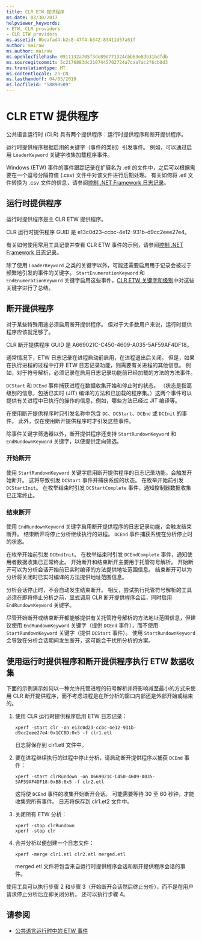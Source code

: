 ```yaml
---
title: CLR ETW 提供程序
ms.date: 03/30/2017
helpviewer_keywords:
- ETW, CLR providers
- CLR ETW providers
ms.assetid: 0beafad4-b2c8-47f4-b342-83411d57a51f
author: mairaw
ms.author: mairaw
ms.openlocfilehash: 0911132a705f3de89d771324cbb63e8db31bdfdb
ms.sourcegitcommit: 5c2176883dc3107445702724a7caa7ac2f6cb0d3
ms.translationtype: MT
ms.contentlocale: zh-CN
ms.lasthandoff: 04/03/2019
ms.locfileid: "58890509"
---
```

# <a name="clr-etw-providers"></a>CLR ETW 提供程序
公共语言运行时 (CLR) 具有两个提供程序：运行时提供程序和断开提供程序。  
  
 运行时提供程序根据启用的关键字（事件的类别）引发事件。 例如，可以通过启用 `LoaderKeyword` 关键字收集加载程序事件。  
  
 Windows (ETW) 事件的事件跟踪记录在扩展名为 .etl 的文件中，之后可以根据需要在一个逗号分隔符值 (.csv) 文件中对该文件进行后期处理。 有关如何将 .etl 文件转换为 .csv 文件的信息，请参阅[控制 .NET Framework 日志记录](../../../docs/framework/performance/controlling-logging.md)。  
  
## <a name="the-runtime-provider"></a>运行时提供程序  
 运行时提供程序是主 CLR ETW 提供程序。  
  
 CLR 运行时提供程序 GUID 是 e13c0d23-ccbc-4e12-931b-d9cc2eee27e4。  
  
 有关如何使用常用工具记录并查看 CLR ETW 事件的示例，请参阅[控制 .NET Framework 日志记录](../../../docs/framework/performance/controlling-logging.md)。  
  
 除了使用 `LoaderKeyword` 之类的关键字以外，可能还需要启用用于记录会被过于频繁地引发的事件的关键字。 `StartEnumerationKeyword` 和 `EndEnumerationKeyword` 关键字启用这些事件，[CLR ETW 关键字和级别](../../../docs/framework/performance/clr-etw-keywords-and-levels.md)中对这些关键字进行了总结。  
  
## <a name="the-rundown-provider"></a>断开提供程序  
 对于某些特殊用途必须启用断开提供程序。 但对于大多数用户来说，运行时提供程序应该就足够了。  
  
 CLR 断开提供程序 GUID 是 A669021C-C450-4609-A035-5AF59AF4DF18。  
  
 通常情况下，ETW 日志记录在进程启动前启用，在进程退出后关闭。 但是，如果在执行进程的过程中打开 ETW 日志记录功能，则需要有关进程的其他信息。 例如，对于符号解析，必须记录在启用日志记录功能前已经加载的方法的方法事件。  
  
 `DCStart` 和 `DCEnd` 事件捕获进程在数据收集开始和停止时的状态。 （状态是指高级别的信息，包括已实时 (JIT) 编译的方法和已加载的程序集。）这两个事件可以提供有关进程中已执行的操作的信息，例如，哪些方法已经过 JIT 编译等。  
  
 在使用断开提供程序时只引发名称中包含 `DC`、`DCStart`、`DCEnd` 或 `DCInit` 的事件。 此外，仅在使用断开提供程序时才引发这些事件。  
  
 除事件关键字筛选器以外，断开提供程序还支持 `StartRundownKeyword` 和 `EndRundownKeyword` 关键字，以便提供定向筛选。  
  
### <a name="start-rundown"></a>开始断开  
 使用 `StartRundownKeyword` 关键字启用断开提供程序的日志记录功能，会触发开始断开。 这将导致引发 `DCStart` 事件并捕获系统的状态。 在枚举开始前引发 `DCStartInit`。 在枚举结束时引发 `DCStartComplete` 事件，通知控制器数据收集已正常终止。  
  
### <a name="end-rundown"></a>结束断开  
 使用 `EndRundownKeyword` 关键字启用断开提供程序的日志记录功能，会触发结束断开。 结束断开将停止分析继续执行的进程。 `DCEnd` 事件捕获系统在分析停止时的状态。  
  
 在枚举开始前引发 `DCEndInit`。 在枚举结束时引发 `DCEndComplete` 事件，通知使用者数据收集已正常终止。 开始断开和结束断开主要用于托管符号解析。 开始断开可以为分析会话开始前已实时编译的方法提供地址范围信息。 结束断开可以为分析将关闭时已实时编译的方法提供地址范围信息。  
  
 分析会话停止时，不会自动发生结束断开。 相反，尝试执行托管符号解析的工具必须在即将停止分析之前，显式调用 CLR 断开提供程序会话，同时启用 `EndRundownKeyword` 关键字。  
  
 尽管开始断开或结束断开都能够提供有关托管符号解析的方法地址范围信息，但建议使用 `EndRundownKeyword` 关键字（提供 `DCEnd` 事件），而不使用 `StartRundownKeyword` 关键字（提供 `DCStart` 事件）。 使用 `StartRundownKeyword` 会导致在分析会话期间发生断开，这可能会干扰所分析的方案。  
  
## <a name="etw-data-collection-using-runtime-and-rundown-providers"></a>使用运行时提供程序和断开提供程序执行 ETW 数据收集  
 下面的示例演示如何以一种允许托管进程的符号解析并将影响减至最小的方式来使用 CLR 断开提供程序，而不考虑进程是在所分析的窗口内部还是外部开始或结束的。  
  
1.  使用 CLR 运行时提供程序启用 ETW 日志记录：  
  
    ```  
    xperf -start clr -on e13c0d23-ccbc-4e12-931b-d9cc2eee27e4:0x1CCBD:0x5 -f clr1.etl      
    ```  
  
     日志将保存到 clr1.etl 文件中。  
  
2.  要在进程继续执行的过程中停止分析，请启动断开提供程序以捕获 `DCEnd` 事件：  
  
    ```  
    xperf -start clrRundown -on A669021C-C450-4609-A035-5AF59AF4DF18:0xB8:0x5 -f clr2.etl      
    ```  
  
     这将使 `DCEnd` 事件的收集开始断开会话。 可能需要等待 30 至 60 秒钟，才能收集完所有事件。 日志将保存到 clr1.et2 文件中。  
  
3.  关闭所有 ETW 分析：  
  
    ```  
    xperf -stop clrRundown   
    xperf -stop clr  
    ```  
  
4.  合并分析以便创建一个日志文件：  
  
    ```  
    xperf -merge clr1.etl clr2.etl merged.etl  
    ```  
  
     merged.etl 文件将包含来自运行时提供程序会话和断开提供程序会话的事件。  
  
 使用工具可以执行步骤 2 和步骤 3（开始断开会话然后终止分析），而不是在用户请求停止分析后立即关闭分析。 还可以执行步骤 4。  
  
## <a name="see-also"></a>请参阅
- [公共语言运行时中的 ETW 事件](../../../docs/framework/performance/etw-events-in-the-common-language-runtime.md)
